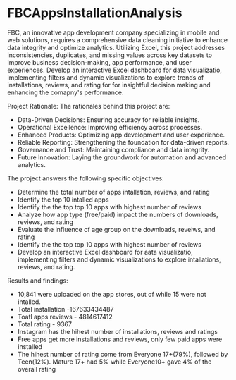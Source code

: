 # FBCAppsInstallationAnalysis
FBC, an innovative app development company specializing in mobile and web solutions, requires a comprehensive data cleaning initiative to enhance data integrity and optimize analytics. Utilizing Excel, this project addresses inconsistencies, duplicates, and missing values across key datasets to improve business decision-making, app performance, and user experiences. Develop an interactive Excel dashboard for data visualizatio, implementing filters and dynamic visualizations to explore trends of installations, reviews, and rating for for insightful decision making and enhancing the comapny's performance.

Project Rationale: The rationales behind this project are:

- Data-Driven Decisions: Ensuring accuracy for reliable insights.
- Operational Excellence: Improving efficiency across processes.
- Enhanced Products: Optimizing app development and user experience.
- Reliable Reporting: Strengthening the foundation for data-driven reports.
- Governance and Trust: Maintaining compliance and data integrity.
- Future Innovation: Laying the groundwork for automation and advanced analytics.

The project answers the following specific objectives:
- Determine the total number of apps intallation, reviews, and rating
- Identify the top 10 intalled apps
- Identify the the top top 10 apps with highest number of reviews
- Analyze how app type (free/paid) impact the numbers of downloads, reviews, and rating
- Evaluate the influence of age group on the downloads, reveiws, and rating
- Identify the the top top 10 apps with highest number of reviews
- Develop an interactive Excel dashboard for aata visualizatio, implementing filters and dynamic visualizations to explore intallations, reviews, and rating.

Results and findings:
- 10,841 were uploaded on the app stores, out of while 15 were not intalled.
- Total installation -167633434487
- Toatl apps reviews - 4814617412
- Total rating - 9367
- Instagram has the hihest number of installations, reviews and ratings
- Free apps get more installations and reviews, only few paid apps were installed
- The hihest number of rating come from Everyone 17+(79%), followed by Teen(12%). Mature 17+ had 5% while Everyone10+ gave 4% of the overall rating
